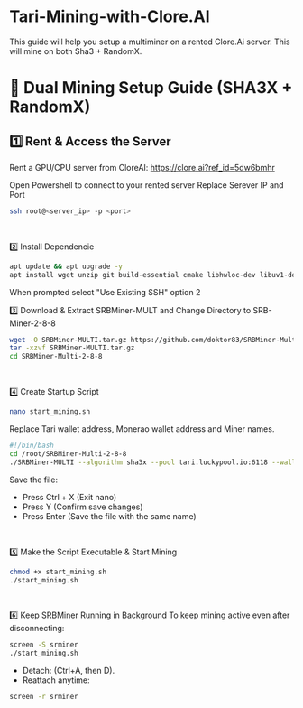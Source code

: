 # Tari-Mining-with-Clore.AI
This guide will help you setup a multiminer on a rented Clore.Ai server. This will mine on both Sha3 + RandomX.

# 🚀 Dual Mining Setup Guide (SHA3X + RandomX)

## 1️⃣ Rent & Access the Server
Rent a GPU/CPU server from CloreAI: https://clore.ai?ref_id=5dw6bmhr

Open Powershell to connect to your rented server
Replace Serever IP and Port
```bash
ssh root@<server_ip> -p <port>
```
<br>


2️⃣ Install Dependencie
```bash
apt update && apt upgrade -y
apt install wget unzip git build-essential cmake libhwloc-dev libuv1-dev libssl-dev -y
```
When prompted select "Use Existing SSH" option 2
<br>


3️⃣ Download & Extract SRBMiner-MULT and Change Directory to SRB-Miner-2-8-8
```bash
wget -O SRBMiner-MULTI.tar.gz https://github.com/doktor83/SRBMiner-Multi/releases/download/2.8.8/SRBMiner-Multi-2-8-8-Linux.tar.gz
tar -xzvf SRBMiner-MULTI.tar.gz
cd SRBMiner-Multi-2-8-8
```
<br>


4️⃣ Create Startup Script
```bash
nano start_mining.sh
```
Replace Tari wallet address, Monerao wallet address and Miner names.
```bash
#!/bin/bash
cd /root/SRBMiner-Multi-2-8-8
./SRBMiner-MULTI --algorithm sha3x --pool tari.luckypool.io:6118 --wallet TARI_WALLET+MONERO_WALLET=DIFF.WORKERNAME --algorithm randomx --pool mine-tari-monero.luckypool.io:8118 --enable-cpu --disable-huge-pages
```
Save the file:
- Press Ctrl + X (Exit nano)
- Press Y (Confirm save changes)
- Press Enter (Save the file with the same name)
<br>


5️⃣ Make the Script Executable & Start Mining
```bash
chmod +x start_mining.sh
./start_mining.sh
```
<br>


6️⃣ Keep SRBMiner Running in Background
To keep mining active even after disconnecting:
```bash
screen -S srminer
./start_mining.sh
```
- Detach: (Ctrl+A, then D).
- Reattach anytime:
```bash
screen -r srminer
```
